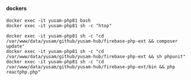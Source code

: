#### dockers

    docker exec -it yusam-php81 bash
    docker exec -it yusam-php81 sh -c "htop"

    docker exec -it yusam-php81 sh -c "cd /var/www/data/yusam/github/yusam-hub/firebase-php-ext && composer update"
    docker exec -it yusam-php81 sh -c "cd /var/www/data/yusam/github/yusam-hub/firebase-php-ext && sh phpunit"
    docker exec -it yusam-php81 sh -c "cd /var/www/data/yusam/github/yusam-hub/firebase-php-ext/bin && php reactphp.php"

